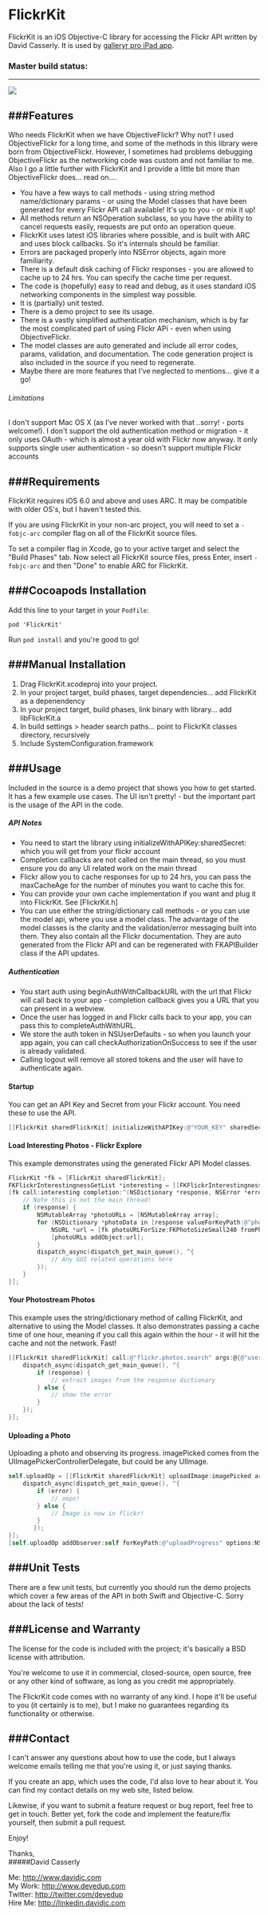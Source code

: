 # FlickrKit

FlickrKit is an iOS Objective-C library for accessing the Flickr API written by David Casserly. It is used by [galleryr pro iPad app](https://itunes.apple.com/gb/app/flickr-gallery-pro/id525519823?mt=8).

### Master build status: 
---
![](https://travis-ci.org/devedup/FlickrKit.svg?branch=master)


###Features
---

Who needs FlickrKit when we have ObjectiveFlickr? Why not? I used ObjectiveFlickr for a long time, and some of the methods in this library were born from ObjectiveFlickr. However, I sometimes had problems debugging ObjectiveFlickr as the networking code was custom and not familiar to me. Also I go a little further with FlickrKit and I provide a little bit more than ObjectiveFlickr does... read on....

* You have a few ways to call methods - using string method name/dictionary params - or using the Model classes that have been generated for every Flickr API call available! It's up to you - or mix it up!
* All methods return an NSOperation subclass, so you have the ability to cancel requests easily, requests are put onto an operation queue.
* FlickrKit uses latest iOS libraries where possible, and is built with ARC and uses block callbacks. So it's internals should be familiar.
*  Errors are packaged properly into NSError objects, again more familiarity.
*  There is a default disk caching of Flickr responses - you are allowed to cache up to 24 hrs. You can specify the cache time per request.
*  The code is (hopefully) easy to read and debug, as it uses standard iOS networking components in the simplest way possible.
*  It is (partially) unit tested. 
*  There is a demo project to see its usage.
*  There is a vastly simplified authentication mechanism, which is by far the most complicated part of using Flickr APi - even when using ObjectiveFlickr.
*  The model classes are auto generated and include all error codes, params, validation, and documentation. The code generation project is also included in the source if you need to regenerate.
*  Maybe there are more features that I’ve neglected to mentions… give it a go!
 
###### Limitations 
I don't support Mac OS X (as I’ve never worked with that ..sorry! - ports welcome!). I don't support the old authentication method or migration - it only uses OAuth - which is almost a year old with Flickr now anyway. It only supports single user authentication - so doesn't support multiple Flickr accounts


###Requirements
---
FlickrKit requires iOS 6.0 and above and uses ARC. It may be compatible with older OS's, but I haven't tested this.

If you are using FlickrKit in your non-arc project, you will need to set a `-fobjc-arc` compiler flag on all of the FlickrKit source files. 

To set a compiler flag in Xcode, go to your active target and select the "Build Phases" tab. Now select all FlickrKit source files, press Enter, insert `-fobjc-arc` and then "Done" to enable ARC for FlickrKit.

###Cocoapods Installation
---
Add this line to your target in your `Podfile`:

    pod 'FlickrKit'
    
Run `pod install` and you're good to go!

###Manual Installation
---
1. Drag FlickrKit.xcodeproj into your project.
2. In your project target, build phases, target dependencies... add FlickrKit as a depenendency
3. In your project target, build phases, link binary with library... add libFlickrKit.a
4. In build settings > header search paths... point to FlickrKit classes directory, recursively
5. Include SystemConfiguration.framework 

###Usage
---
Included in the source is a demo project that shows you how to get started. It has a few example use cases. The UI isn't pretty! - but the important part is the usage of the API in the code.

##### API Notes
 * You need to start the library using initializeWithAPIKey:sharedSecret: which you will get from your flickr account
 * Completion callbacks are not called on the main thread, so you must ensure you do any UI related work on the main thread
 * Flickr allow you to cache responses for up to 24 hrs, you can pass the maxCacheAge for the number of minutes you want to cache this for.
 * You can provide your own cache implementation if you want and plug it into FlickrKit. See [FlickrKit.h]
 * You can use either the string/dictionary call methods - or you can use the model api, where you use a model class. The advantage of the model classes is the clarity and the validation/error messaging built into them. They also contain all the Flickr documentation. They are auto generated from the Flickr API and can be regenerated with FKAPIBuilder class if the API updates.
 
##### Authentication 
 
 * You start auth using beginAuthWithCallbackURL with the url that Flickr will call back to your app - completion callback gives you a URL that you can present in a webview.
 * Once the user has logged in and Flickr calls back to your app, you can pass this to completeAuthWithURL.
 * We store the auth token in NSUserDefaults - so when you launch your app again, you can call checkAuthorizationOnSuccess to see if the user is already validated.
 * Calling logout will remove all stored tokens and the user will have to authenticate again.

#### Startup
You can get an API Key and Secret from your Flickr account. You need these to use the API.

```objective-c
[[FlickrKit sharedFlickrKit] initializeWithAPIKey:@"YOUR_KEY" sharedSecret:@"YOUR_SECRET"];
```

#### Load Interesting Photos - Flickr Explore 
This example demonstrates using the generated Flickr API Model classes.

```objective-c
FlickrKit *fk = [FlickrKit sharedFlickrKit];
FKFlickrInterestingnessGetList *interesting = [[FKFlickrInterestingnessGetList alloc] init];
[fk call:interesting completion:^(NSDictionary *response, NSError *error) {
	// Note this is not the main thread!
	if (response) {				
		NSMutableArray *photoURLs = [NSMutableArray array];
		for (NSDictionary *photoData in [response valueForKeyPath:@"photos.photo"]) {
			NSURL *url = [fk photoURLForSize:FKPhotoSizeSmall240 fromPhotoDictionary:photoData];
			[photoURLs addObject:url];
		}
		dispatch_async(dispatch_get_main_queue(), ^{
			// Any GUI related operations here
		});
	}	
}];
```

#### Your Photostream Photos
This example uses the string/dictionary method of calling FlickrKit, and alternative to using the Model classes. It also demonstrates passing a cache time of one hour, meaning if you call this again within the hour - it will hit the cache and not the network. Fast!

```objective-c
[[FlickrKit sharedFlickrKit] call:@"flickr.photos.search" args:@{@"user_id": self.userID, @"per_page": @"15"} maxCacheAge:FKDUMaxAgeOneHour completion:^(NSDictionary *response, NSError *error) {
	dispatch_async(dispatch_get_main_queue(), ^{
		if (response) {
			// extract images from the response dictionary	
		} else {
			// show the error
		}
	});			
}];
```

#### Uploading a Photo
Uploading a photo and observing its progress. imagePicked comes from the UIImagePickerControllerDelegate, but could be any UIImage.

```objective-c
self.uploadOp = [[FlickrKit sharedFlickrKit] uploadImage:imagePicked args:uploadArgs completion:^(NSString *imageID, NSError *error) {
	dispatch_async(dispatch_get_main_queue(), ^{
		if (error) {
			// oops!
		} else {
			// Image is now in flickr!
		}            
       });
}];    
[self.uploadOp addObserver:self forKeyPath:@"uploadProgress" options:NSKeyValueObservingOptionNew context:NULL];
```

###Unit Tests
---
There are a few unit tests, but currently you should run the demo projects which cover a few areas of the API in both Swift and Objective-C. Sorry about the lack of tests!


###License and Warranty
---
The license for the code is included with the project; it's basically a BSD license with attribution.

You're welcome to use it in commercial, closed-source, open source, free or any other kind of software, as long as you credit me appropriately.

The FlickrKit code comes with no warranty of any kind. I hope it'll be useful to you (it certainly is to me), but I make no guarantees regarding its functionality or otherwise.

###Contact
---
I can't answer any questions about how to use the code, but I always welcome emails telling me that you're using it, or just saying thanks.

If you create an app, which uses the code, I'd also love to hear about it. You can find my contact details on my web site, listed below.

Likewise, if you want to submit a feature request or bug report, feel free to get in touch. Better yet, fork the code and implement the feature/fix yourself, then submit a pull request.

Enjoy!

Thanks,  
#####David Casserly

Me:      http://www.davidjc.com   
My Work: http://www.devedup.com   
Twitter: http://twitter.com/devedup     
Hire Me: http://linkedin.davidjc.com
